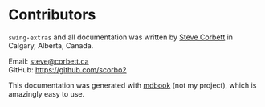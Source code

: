 # Contributors

`swing-extras` and all documentation was written by [Steve Corbett](https://www.linkedin.com/in/steve-corbett-13847224/) in Calgary, Alberta, Canada.

Email: <a href="mailto:steve@corbett.ca">steve@corbett.ca</a>  
GitHub: <a href="https://github.com/scorbo2">https://github.com/scorbo2</a>

This documentation was generated with [mdbook](https://rust-lang.github.io/mdBook/index.html) (not my project), which
is amazingly easy to use.
